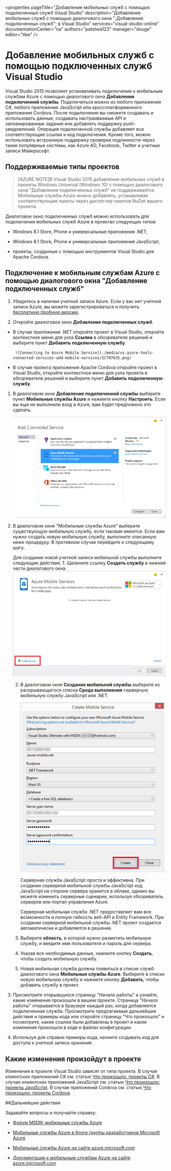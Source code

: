 <properties 
   pageTitle="Добавление мобильных служб с помощью подключенных служб Visual Studio"
   description="Добавление мобильных служб с помощью диалогового окна ";Добавление подключенных служб"; в Visual Studio"
   services="visual-studio-online"
   documentationCenter="na"
   authors="patshea123"
   manager="douge"
   editor="tlee" />
<tags 
   ms.service="visual-studio-online"
   ms.devlang="na"
   ms.topic="article"
   ms.tgt_pltfrm="na"
   ms.workload="mobile"
   ms.date="08/12/2015"
   ms.author="patshea" />

# Добавление мобильных служб с помощью подключенных служб Visual Studio

Visual Studio 2015 позволяет устанавливать подключение к мобильным службам Azure с помощью диалогового окна **Добавление подключенной службы**. Подключиться можно из любого приложения C#, любого приложения JavaScript или кроссплатформенного приложения Cordova. После подключения вы сможете создавать и использовать данные, создавать настраиваемые API и запланированные задания или добавлять поддержку push-уведомлений. Операция подключенной службы добавляет все соответствующие ссылки и код подключения. Кроме того, можно использовать встроенную поддержку проверки подлинности через такие популярные системы, как Azure AD, Facebook, Twitter и учетные записи Майкрософт.

## Поддерживаемые типы проектов

>[AZURE.NOTE]В Visual Studio 2015 добавление мобильных служб в проекты Windows Universal (Windows 10) с помощью диалогового окна "Добавление подключенных служб" не поддерживается. Мобильные службы Azure можно добавлять, устанавливая соответствующие пакеты через диспетчер пакетов NuGet вашего проекта.

Диалоговое окно подключенных служб можно использовать для подключения мобильных служб Azure в проектах следующих типов:

- Windows 8.1 Store, Phone и универсальные приложения .NET;

- Windows 8.1 Store, Phone и универсальные приложения JavaScript;

- проекты, созданные с помощью инструментов Visual Studio для Apache Cordova.


## Подключение к мобильным службам Azure с помощью диалогового окна "Добавление подключенных служб"

1. Убедитесь в наличии учетной записи Azure. Если у вас нет учетной записи Azure, вы можете зарегистрироваться и получить [бесплатную пробную версию](http://go.microsoft.com/fwlink/?LinkId=518146).

1. Откройте диалоговое окно **Добавление подключенных служб**.
 - В случае приложения .NET откройте проект в Visual Studio, откройте контекстное меню для узла **Ссылки** в обозревателе решений и выберите пункт **Добавить подключенную службу**.
 
        ![Connecting to Azure Mobile Service](./media/vs-azure-tools-connected-services-add-mobile-services/IC797635.png)

 - В случае проекта приложения Apache Cordova откройте проект в Visual Studio, откройте контекстное меню для узла проекта в обозревателе решений и выберите пункт **Добавить подключенную службу**.

1. В диалоговом окне **Добавление подключенной службы** выберите пункт **Мобильные службы Azure** и нажмите кнопку **Настроить**. Если вы еще не выполнили вход в Azure, вам будет предложено это сделать.

    ![Добавление мобильной службы Azure](./media/vs-azure-tools-connected-services-add-mobile-services/IC797636.png)

1. В диалоговом окне "Мобильные службы Azure" выберите существующую мобильную службу, если таковая имеется. Если вам нужно создать новую мобильную службу, выполните описанную ниже процедуру. В противном случае перейдите к следующему шагу.

    Для создания новой учетной записи мобильной службы выполните следующие действия. 1. Щелкните ссылку **Создать службу** в нижней части диалогового окна. ![Добавление новой мобильной подключенной службы](./media/vs-azure-tools-connected-services-add-mobile-services/IC797637.png)




    2. В диалоговом окне **Создание мобильной службы** выберите из раскрывающегося списка **Среда выполнения** серверную мобильную службу JavaScript или .NET. 
  
        ![Создание мобильной службы](./media/vs-azure-tools-connected-services-add-mobile-services/IC797638.png)

        Серверная служба JavaScript проста и эффективна. При создании серверной мобильной службы JavaScript код JavaScript на стороне сервера хранится в облаке, однако вы можете изменить серверные сценарии, используя обозреватель серверов или портал управления Azure.

        Серверная мобильная служба .NET предоставляет вам все возможности и полную гибкость веб-API и Entity Framework. При создании серверной мобильной службы .NET проект создается автоматически и добавляется в решение.

    1. Выберите **область**, в которой нужно разметить мобильную службу, и введите имя пользователя и пароль для сервера.
 
    1. Указав все необходимые данные, нажмите кнопку **Создать**, чтобы создать мобильную службу.
    2. Новая мобильная служба должна появиться в списке служб диалогового окна **Мобильные службы Azure**. Выберите в списке новую мобильную службу и нажмите кнопку **Добавить**, чтобы добавить службу в проект.
    

1. Просмотрите открывшуюся страницу "Начало работы" и узнайте, какие изменения произошли в вашем проекте. Страница "Начало работы" открывается в браузере каждый раз, когда добавляется подключенная служба. Просмотрите предлагаемые дальнейшие действия и примеры кода или откройте страницу "Что произошло" и посмотрите, какие ссылки были добавлены в проект и какие изменения произошли в коде и файлах конфигурации.

1. Используя для справки примеры кода, начните создавать код для доступа к учетной записи хранения.

## Какие изменения произойдут в проекте

Изменения в проекте Visual Studio зависят от типа проекта. В случае клиентских приложений C# см. статью [Что произошло: проекты C#](http://go.microsoft.com/fwlink/p/?LinkId=513119). В случае клиентских приложений JavaScript см. статью [Что произошло: проекты JavaScript](http://go.microsoft.com/fwlink/p/?LinkId=513120). В случае приложений Cordova см. статью [Что произошло: проекты Cordova](http://go.microsoft.com/fwlink/p/?LinkId=513116).


##Дальнейшие действия

Задавайте вопросы и получайте справку:

 - [Форум MSDN: мобильные службы Azure](https://social.msdn.microsoft.com/forums/azure/home?forum=azuremobile)

 - [Мобильные службы Azure в блоге группы разработчиков Microsoft Azure](http://azure.microsoft.com/blog/topics/mobile/)

 - [Мобильные службы Azure на сайте azure.microsoft.com](http://azure.microsoft.com/services/mobile-services/)

 - [Документация к мобильным службам Azure на сайте azure.microsoft.com](http://azure.microsoft.com/documentation/services/mobile-services/)

<!---HONumber=August15_HO8-->